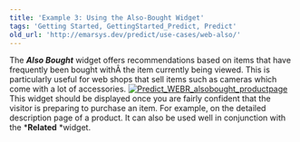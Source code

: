 ```yaml
---
title: 'Example 3: Using the Also-Bought Widget'
tags: 'Getting Started, GettingStarted_Predict, Predict'
old_url: 'http://emarsys.dev/predict/use-cases/web-also/'
---
```


The ***Also Bought*** widget offers recommendations based on items that have frequently been bought withÂ the item currently being viewed. This is particularly useful for web shops that sell items such as cameras which come with a lot of accessories. [![Predict_WEBR_alsobought_productpage](/assets/images/Predict_WEBR_alsobought_productpage-250x300.png)](/assets/images/Predict_WEBR_alsobought_productpage.png) This widget should be displayed once you are fairly confident that the visitor is preparing to purchase an item. For example, on the detailed description page of a product. It can also be used well in conjunction with the ***Related** *widget.